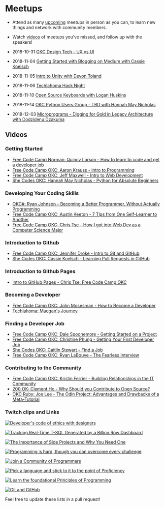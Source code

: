 # Meetups

* Attend as many [upcoming](upcoming.md) meetups in person as you can, to learn new things and network with community members.

* Watch [videos](videos.md) of meetups you've missed, and follow up with the speakers!

* 2018-10-31 [OKC Design Tech - UX vs UI](https://www.meetup.com/OKC-Design-Tech/events/255262130/)
* 2018-11-04 [Getting Started with Blogging on Medium with Cassie Koelsch](https://www.meetup.com/FreeCodeCampOKC/events/255581026/)
* 2018-11-05 [Intro to Unity with Devon Toland](https://www.meetup.com/OKC-Sharp/events/254941518/)
* 2018-11-06 [Techlahoma Hack Night](https://www.meetup.com/Techlahoma-Foundation/events/zpmmnpyxpbjb/)
* 2018-11-10 [Open Source Keyboards with Logan Huskins](https://www.meetup.com/OKC-OSH/events/254715153/)
* 2018-11-14 [OKC Python Users Group - TBD with Hannah May Nicholas](https://www.meetup.com/okcpython/)
* 2018-12-03 [Microprograms - Digging for Gold in Legacy Architecture with Dodzidenu Dzakuma](https://www.meetup.com/OKC-Sharp/events/255477000/)

## Videos

### Getting Started
* [Free Code Camp Norman: Quincy Larson - How to learn to code and get a developer job](https://www.youtube.com/watch?v=FiZzQugVSVo)
* [Free Code Camp OKC: Aaron Krauss - Intro to Programming](https://www.youtube.com/watch?v=zOt2pZROEuM)
* [Free Code Camp OKC: Jeff Maxwell - Intro to Web Development](https://www.youtube.com/watch?v=7l13fxjESAE)
* [She Codes OKC: Hannah May Nicholas - Python for Absolute Beginners](https://www.youtube.com/watch?v=hU7CWQhD4Ek)

### Developing Your Coding Skills
* [OKC#: Ryan Johnson - Becoming a Better Programmer, Without Actually Programming](https://www.youtube.com/watch?v=q0Sw-12nCt0)
* [Free Code Camp OKC: Austin Keeton - 7 Tips from One Self-Learner to Another](https://www.youtube.com/watch?v=kBx5XbHjPAY)
* [Free Code Camp OKC: Chris Tse - How I got into Web Dev as a Computer Science Major](https://www.youtube.com/watch?v=2wdUNCObvfE)

### Introduction to Github
* [Free Code Camp OKC: Jennifer Droke - Intro to Git and GitHub](https://www.twitch.tv/videos/316858556)
* [She Codes OKC: Cassie Koelsch - Learning Pull Requests in GitHub](https://www.youtube.com/watch?v=7kUe46mBD18)

### Introduction to Github Pages
* [Intro to GitHub Pages - Chris Tse: Free Code Camp OKC](https://www.youtube.com/watch?v=LAbsB4lqh6c)

### Becoming a Developer
* [Free Code Camp OKC: John Mosesman - How to Become a Developer](https://www.youtube.com/watch?v=vYct8lrMkuM)
* [Techlahoma: Maegan's Journey](https://youtu.be/PZj53WT4wcg)

### Finding a Developer Job
* [Free Code Camp OKC: Dale Spoonemore - Getting Started on a Project](https://www.youtube.com/watch?v=6XenFgLagTs)
* [Free Code Camp OKC: Christine Phung - Getting Your First Developer Job](https://www.youtube.com/watch?v=_2RmjYX3gsE)
* [She Codes OKC: Caitlin Stewart - Find a Job](https://www.youtube.com/watch?v=FeyMJwrbPi4)
* [Free Code Camp OKC: Ryan LaBouve - The Fearless Interview](https://www.youtube.com/watch?v=vI3qsCbMcKI)

### Contributing to the Community
* [Free Code Camp OKC: Kristin Ferrier - Building Relationships in the IT Community](https://www.youtube.com/watch?v=bLsKi5YySNY)
* [200 OK: Clement Ho - Why Should you Contribute to Open Source?](https://www.youtube.com/watch?v=kvLBr9kgxoo)
* [OKC Ruby: Joe Lee - The Odin Project: Advantages and Drawbacks of a Meta-Tutorial](https://www.youtube.com/watch?v=kEW9-acYxTo)

### Twitch clips and Links
[![Developer's code of ethics with designers](https://clips-media-assets2.twitch.tv/AT-cm%7C465719897-preview-260x147.jpg)](https://www.twitch.tv/techlahoma/clip/OddSplendidHippoArsonNoSexy?filter=clips&range=all&sort=time "Developer's code of ethics with designers")

[![Tracking Real-Time T-SQL Generated by a Billion Row Dashboard](https://clips-media-assets2.twitch.tv/AT-cm%7C496580137-preview-260x147.jpg)](https://www.twitch.tv/techlahoma/clip/FlaccidEphemeralWolfPupper?filter=clips&range=all&sort=time "Tracking Real-Time T-SQL Generated by a Billion Row Dashboard")

[![The Importance of Side Projects and Why You Need One](https://clips-media-assets2.twitch.tv/32787175408-offset-2614-preview-260x147.jpg)](https://www.twitch.tv/techlahoma/clip/ClearAntediluvianWalletCoolStoryBob?filter=clips&range=all&sort=time "The Importance of Side Projects and Why You Need One")

[![Programming is hard, though you can overcome every challenge](https://clips-media-assets2.twitch.tv/AT-cm%7C315247121-preview-260x147.jpg)](https://www.twitch.tv/techlahoma/clip/TawdryGloriousTigerKippa?filter=clips&range=all&sort=time "Programming is hard, though you can overcome every challenge")

[![Join a Community of Programmers](https://clips-media-assets2.twitch.tv/AT-cm%7C315249998-preview-260x147.jpg)](https://www.twitch.tv/techlahoma/clip/TalentedTastyTurnipPeoplesChamp?filter=clips&range=all&sort=time "Join a Community of Programmers")

[![Pick a language and stick to it to the point of Proficiency](https://clips-media-assets2.twitch.tv/AT-cm%7C315253695-preview-260x147.jpg)](https://www.twitch.tv/techlahoma/clip/NurturingSarcasticPartridgeFUNgineer?filter=clips&range=all&sort=time "Pick a language and stick to it to the point of Proficiency")

[![Learn the foundational Principles of Programming](https://clips-media-assets2.twitch.tv/AT-cm%7C315248196-preview-260x147.jpg)](https://www.twitch.tv/techlahoma/clip/GenerousSpeedyCobblerTBCheesePull?filter=clips&range=all&sort=time "Learn the foundational Principles of Programming")

[![Git and GitHub](https://clips-media-assets2.twitch.tv/AT-cm%7C314815935-preview-260x147.jpg)](https://www.twitch.tv/techlahoma/clip/RichComfortablePotMoreCowbell?filter=clips&range=all&sort=time "Git and GitHub")

Feel free to update these lists in a pull request!
